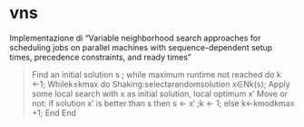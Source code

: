 vns
===

Implementazione di “Variable neighborhood search approaches for scheduling jobs on parallel machines with sequence-dependent setup times, precedence constraints, and ready times”

<blockquote>Find an initial solution s ;
while maximum runtime not reached do
	k ←1;
	Whilek≤kmax do
		Shaking:selectarandomsolution x∈Nk(s);
			Apply some local search with x as initial
			solution, local optimum x′
		Move or not:
		if solution x′ is better than s then
			s ← x′ ;k ← 1;
		else
			k←kmodkmax +1;
	End
End</blockquote>